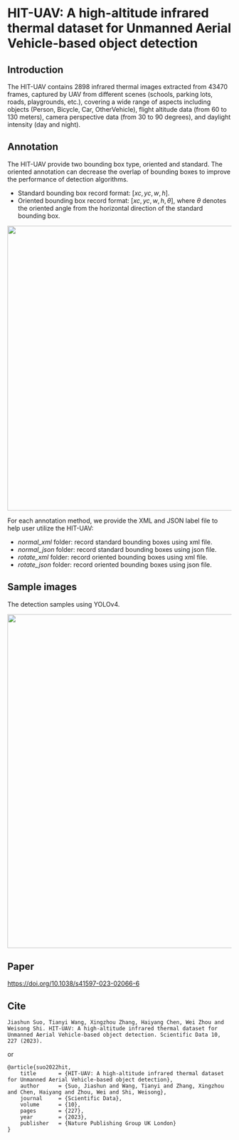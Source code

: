 # HIT-UAV: A high-altitude infrared thermal dataset for Unmanned Aerial Vehicle-based object detection
## Introduction
The HIT-UAV contains 2898 infrared thermal images extracted from 43470 frames, captured by UAV from different scenes (schools, parking lots, roads, playgrounds, etc.), covering a wide range of aspects including objects (Person, Bicycle, Car, OtherVehicle), flight altitude data (from 60 to 130 meters), camera perspective data (from 30 to 90 degrees), and daylight intensity (day and night).

## Annotation
The HIT-UAV provide two bounding box type, oriented and standard.
The oriented annotation can decrease the overlap of bounding boxes to improve the performance of detection algorithms.  

- Standard bounding box record format: $[xc, yc, w, h]$.
- Oriented bounding box record format: $[xc, yc, w, h, \theta]$, where $\theta$ denotes the oriented angle from the horizontal direction of the standard bounding box.

<div align=center>
<img src="./0_readme_images/fig_bbox.jpg" width="640">

</div>

For each annotation method, we provide the XML and JSON label file to help user utilize the HIT-UAV:

- *normal_xml* folder: record standard bounding boxes using xml file.
- *normal_json* folder: record standard bounding boxes using json file.
- *rotate_xml* folder: record oriented bounding boxes using xml file.
- *rotate_json* folder: record oriented bounding boxes using json file.

## Sample images

The detection samples using YOLOv4.
<div align=center>
<img src="./0_readme_images/fig_sample_result.jpg" width="750">
</div>

## Paper
https://doi.org/10.1038/s41597-023-02066-6

## Cite
```
Jiashun Suo, Tianyi Wang, Xingzhou Zhang, Haiyang Chen, Wei Zhou and Weisong Shi. HIT-UAV: A high-altitude infrared thermal dataset for Unmanned Aerial Vehicle-based object detection. Scientific Data 10, 227 (2023).
```
or
```
@article{suo2022hit,  
    title       = {HIT-UAV: A high-altitude infrared thermal dataset for Unmanned Aerial Vehicle-based object detection},  
    author      = {Suo, Jiashun and Wang, Tianyi and Zhang, Xingzhou and Chen, Haiyang and Zhou, Wei and Shi, Weisong},  
    journal     = {Scientific Data},  
    volume      = {10},
    pages       = {227},
    year        = {2023},
    publisher   = {Nature Publishing Group UK London}
}
```